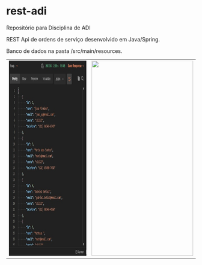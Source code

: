 # rest-adi
Repositório para Disciplina de ADI 

REST Api de ordens de serviço desenvolvido em Java/Spring.

Banco de dados na pasta /src/main/resources.

<table>
  <tr>
    <td><img src="assets/clientes.jpg" width=270 height=520></td>
    <td><img src="assets/ordens-servico" width=270 height=520></td>
  </tr>
 </table>
